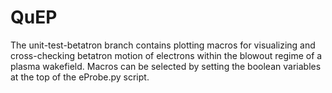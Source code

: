 # QuEP

The unit-test-betatron branch contains plotting macros for visualizing and cross-checking betatron motion of electrons within the blowout regime of a plasma wakefield. Macros can be selected by setting the boolean variables at the top of the eProbe.py script.

